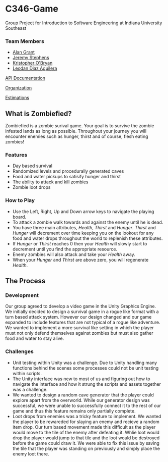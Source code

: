 # C346-Game
Group Project for Introduction to Software Engineering at Indiana University Southeast

### Team Members

* [Alan Grant](https://github.com/kurfew007)
* [Jeremy Stephens](https://github.com/sSeld)
* [Kristopher O'Bryan](https://github.com/krs24)
* [Leodan Diaz Aguilera](https://github.com/diazl2001)

[API Documentation](http://kurfew007.github.io/C346-Game/)

[Organization](https://github.com/kurfew007/C346-Game/blob/master/docs/organization.md)

[Estimations](https://github.com/kurfew007/C346-Game/blob/master/docs/estimations.md)

## What is Zombiefied?

Zombiefied is a zombie surival game. Your goal is to survive the zombie infested lands as long as possible. Throughout your journey you will encounter enemies such as hunger, thirst and of course, flesh eating zombies!

### Features
* Day based survival
* Randomized levels and procedurally generated caves
* Food and water pickups to satisify hunger and thirst
* The ability to attack and kill zombies
* Zombie loot drops

### How to Play

* Use the Left, Right, Up and Down arrow keys to navigate the playing board. 
* To attack a zombie walk towards and against the enemy until he is dead.
* You have three main attributes, *Health*, *Thirst* and *Hunger*. *Thirst* and *Hunger* will decrement over time keeping you on the lookout for any food and water drops throughout the world to replenish these attributes.
* If *Hunger* or *Thirst* reaches 0 then your *Health* will slowly start to decrement until you find the appropriate resource.
* Enemy zombies will also attack and take your *Health* away.
* When your *Hunger* and *Thirst* are above zero, you will regenerate *Health*.

## The Process

### Development
Our group agreed to develop a video game in the Unity Graphics Engine. We initially decided to design a survival game in a rogue like format with a turn based attack system. However our design changed and our game expanded to include features that are not typical of a rogue like adventure. We wanted to implement a more survival like setting in which the player must not only defend themselves against zombies but must also gather food and water to stay alive. 

### Challenges
* Unit testing within Unity was a challenge. Due to Unity handling many functions behind the scenes some processes could not be unit testing within scripts. 
* The Unity interface was new to most of us and figuring out how to navigate the interface and how it strung the scripts and assets together was a challenge. 
* We wanted to design a random cave generator that the player could explore apart from the overworld. While our generator design was successful, we were unable to successfully connect it to the rest of our game and thus this feature remains only partially complete.
* Loot drops from enemies was a tricky feature to implement. We wanted the player to be rewareded for slaying an enemy and recieve a random item drop. Our turn based movement made this difficult as the player would move to the tile of the enemy after defeating it. Whlie loot would drop the player would jump to that tile and the loot would be destroyed before the game could draw it. We were able to fix this issue by saving the tile that the player was standing on previously and simply place the enemy loot there.


